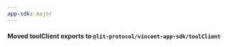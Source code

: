 ```yaml
---
app-sdk: major
---
```


#### Moved toolClient exports to `@lit-protocol/vincent-app-sdk/toolClient`
